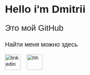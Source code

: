 <body>
<style>
    .container {
        max-width: 1160px;
        padding: 0 10px;
        margin: 0 auto;
    }
    body {
        font-family: "Arial", sans-serif;
        font-weight: 400;
        font-size: 17px;
    }
    .text {
        font-size: 26px;
    }
    .social {
        width: 200px;
        display: flex;
    }
    .social__link {
        width: 50px;
        height: 50px;
        margin-right: 20px;
    }
    .about__text {
        font-size: 20px;
    }
</style>
<div class="container">
    <h1>Hello i'm Dmitrii</h1>
    <p class="text">Это мой GitHub</p>
    <div class="about">
        <p class="about__text">Найти меня можно здесь</p>
        <div class="social">
            <a href="linkedin.com/in/zakharov-dmitrii/">
                <img class="social__link" src="https://img.icons8.com/color/256/linkedin.png" alt="linkedin">
            </a>
            <a href="linkedin.com/in/zakharov-dmitrii/">
                <img class="social__link" src="https://www.ph4.ru/DL/LOGO/h/head_hunter_.gif" alt="hh">
            </a>
        </div>
    </div>
</div>
</body>

<!--
**zakharov-dmitriy/zakharov-dmitriy** is a ✨ _special_ ✨ repository because its `README.md` (this file) appears on your GitHub profile.

Here are some ideas to get you started:

- 🔭 I’m currently working on ...
- 🌱 I’m currently learning ...
- 👯 I’m looking to collaborate on ...
- 🤔 I’m looking for help with ...
- 💬 Ask me about ...
- 📫 How to reach me: ...
- 😄 Pronouns: ...
- ⚡ Fun fact: ...
-->
